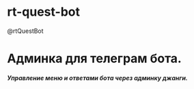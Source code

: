 # rt-quest-bot
@rtQuestBot

# Админка для телеграм бота.

##### Управление меню и ответами бота через админку джанги.
